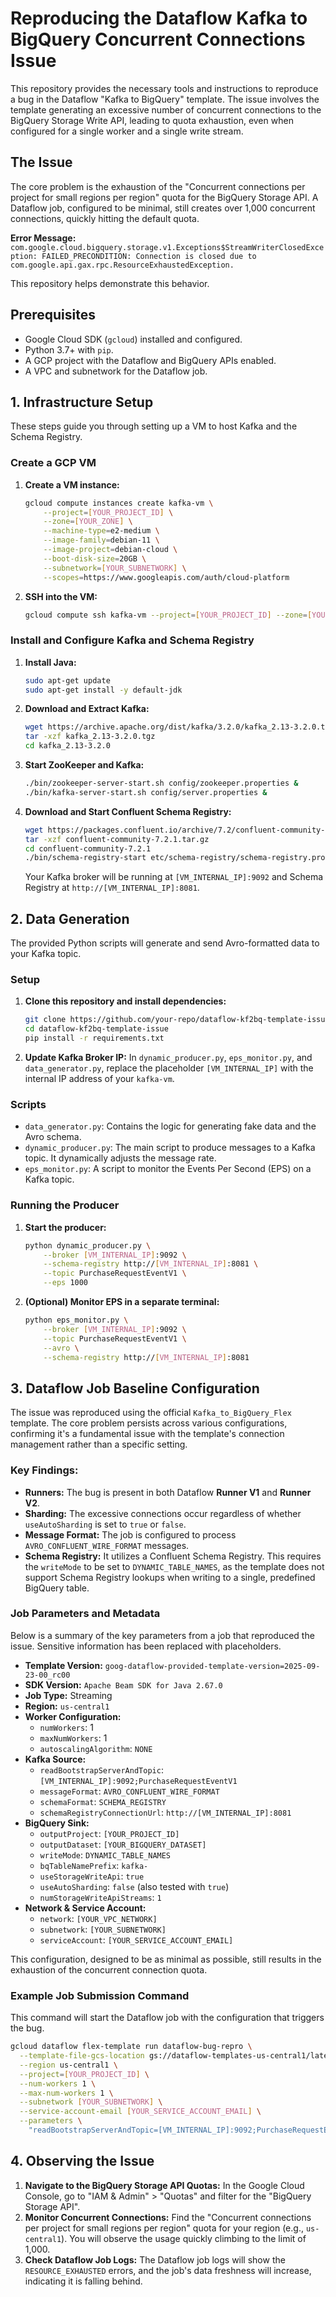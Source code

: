 # Reproducing the Dataflow Kafka to BigQuery Concurrent Connections Issue

This repository provides the necessary tools and instructions to reproduce a bug in the Dataflow "Kafka to BigQuery" template. The issue involves the template generating an excessive number of concurrent connections to the BigQuery Storage Write API, leading to quota exhaustion, even when configured for a single worker and a single write stream.

## The Issue

The core problem is the exhaustion of the "Concurrent connections per project for small regions per region" quota for the BigQuery Storage API. A Dataflow job, configured to be minimal, still creates over 1,000 concurrent connections, quickly hitting the default quota.

**Error Message:**
`com.google.cloud.bigquery.storage.v1.Exceptions$StreamWriterClosedException: FAILED_PRECONDITION: Connection is closed due to com.google.api.gax.rpc.ResourceExhaustedException.`

This repository helps demonstrate this behavior.

## Prerequisites

*   Google Cloud SDK (`gcloud`) installed and configured.
*   Python 3.7+ with `pip`.
*   A GCP project with the Dataflow and BigQuery APIs enabled.
*   A VPC and subnetwork for the Dataflow job.

## 1. Infrastructure Setup

These steps guide you through setting up a VM to host Kafka and the Schema Registry.

### Create a GCP VM

1.  **Create a VM instance:**
    ```bash
    gcloud compute instances create kafka-vm \
        --project=[YOUR_PROJECT_ID] \
        --zone=[YOUR_ZONE] \
        --machine-type=e2-medium \
        --image-family=debian-11 \
        --image-project=debian-cloud \
        --boot-disk-size=20GB \
        --subnetwork=[YOUR_SUBNETWORK] \
        --scopes=https://www.googleapis.com/auth/cloud-platform
    ```

2.  **SSH into the VM:**
    ```bash
    gcloud compute ssh kafka-vm --project=[YOUR_PROJECT_ID] --zone=[YOUR_ZONE]
    ```

### Install and Configure Kafka and Schema Registry

1.  **Install Java:**
    ```bash
    sudo apt-get update
    sudo apt-get install -y default-jdk
    ```

2.  **Download and Extract Kafka:**
    ```bash
    wget https://archive.apache.org/dist/kafka/3.2.0/kafka_2.13-3.2.0.tgz
    tar -xzf kafka_2.13-3.2.0.tgz
    cd kafka_2.13-3.2.0
    ```

3.  **Start ZooKeeper and Kafka:**
    ```bash
    ./bin/zookeeper-server-start.sh config/zookeeper.properties &
    ./bin/kafka-server-start.sh config/server.properties &
    ```

4.  **Download and Start Confluent Schema Registry:**
    ```bash
    wget https://packages.confluent.io/archive/7.2/confluent-community-7.2.1.tar.gz
    tar -xzf confluent-community-7.2.1.tar.gz
    cd confluent-community-7.2.1
    ./bin/schema-registry-start etc/schema-registry/schema-registry.properties &
    ```
    Your Kafka broker will be running at `[VM_INTERNAL_IP]:9092` and Schema Registry at `http://[VM_INTERNAL_IP]:8081`.

## 2. Data Generation

The provided Python scripts will generate and send Avro-formatted data to your Kafka topic.

### Setup

1.  **Clone this repository and install dependencies:**
    ```bash
    git clone https://github.com/your-repo/dataflow-kf2bq-template-issue.git
    cd dataflow-kf2bq-template-issue
    pip install -r requirements.txt
    ```

2.  **Update Kafka Broker IP:**
    In `dynamic_producer.py`, `eps_monitor.py`, and `data_generator.py`, replace the placeholder `[VM_INTERNAL_IP]` with the internal IP address of your `kafka-vm`.

### Scripts

*   `data_generator.py`: Contains the logic for generating fake data and the Avro schema.
*   `dynamic_producer.py`: The main script to produce messages to a Kafka topic. It dynamically adjusts the message rate.
*   `eps_monitor.py`: A script to monitor the Events Per Second (EPS) on a Kafka topic.

### Running the Producer

1.  **Start the producer:**
    ```bash
    python dynamic_producer.py \
        --broker [VM_INTERNAL_IP]:9092 \
        --schema-registry http://[VM_INTERNAL_IP]:8081 \
        --topic PurchaseRequestEventV1 \
        --eps 1000
    ```

2.  **(Optional) Monitor EPS in a separate terminal:**
    ```bash
    python eps_monitor.py \
        --broker [VM_INTERNAL_IP]:9092 \
        --topic PurchaseRequestEventV1 \
        --avro \
        --schema-registry http://[VM_INTERNAL_IP]:8081
    ```

## 3. Dataflow Job Baseline Configuration

The issue was reproduced using the official `Kafka_to_BigQuery_Flex` template. The core problem persists across various configurations, confirming it's a fundamental issue with the template's connection management rather than a specific setting.

### Key Findings:
*   **Runners:** The bug is present in both Dataflow **Runner V1** and **Runner V2**.
*   **Sharding:** The excessive connections occur regardless of whether `useAutoSharding` is set to `true` or `false`.
*   **Message Format:** The job is configured to process `AVRO_CONFLUENT_WIRE_FORMAT` messages.
*   **Schema Registry:** It utilizes a Confluent Schema Registry. This requires the `writeMode` to be set to `DYNAMIC_TABLE_NAMES`, as the template does not support Schema Registry lookups when writing to a single, predefined BigQuery table.

### Job Parameters and Metadata

Below is a summary of the key parameters from a job that reproduced the issue. Sensitive information has been replaced with placeholders.

*   **Template Version:** `goog-dataflow-provided-template-version=2025-09-23-00_rc00`
*   **SDK Version:** `Apache Beam SDK for Java 2.67.0`
*   **Job Type:** Streaming
*   **Region:** `us-central1`
*   **Worker Configuration:**
    *   `numWorkers`: 1
    *   `maxNumWorkers`: 1
    *   `autoscalingAlgorithm`: `NONE`
*   **Kafka Source:**
    *   `readBootstrapServerAndTopic`: `[VM_INTERNAL_IP]:9092;PurchaseRequestEventV1`
    *   `messageFormat`: `AVRO_CONFLUENT_WIRE_FORMAT`
    *   `schemaFormat`: `SCHEMA_REGISTRY`
    *   `schemaRegistryConnectionUrl`: `http://[VM_INTERNAL_IP]:8081`
*   **BigQuery Sink:**
    *   `outputProject`: `[YOUR_PROJECT_ID]`
    *   `outputDataset`: `[YOUR_BIGQUERY_DATASET]`
    *   `writeMode`: `DYNAMIC_TABLE_NAMES`
    *   `bqTableNamePrefix`: `kafka-`
    *   `useStorageWriteApi`: `true`
    *   `useAutoSharding`: `false` (also tested with `true`)
    *   `numStorageWriteApiStreams`: `1`
*   **Network & Service Account:**
    *   `network`: `[YOUR_VPC_NETWORK]`
    *   `subnetwork`: `[YOUR_SUBNETWORK]`
    *   `serviceAccount`: `[YOUR_SERVICE_ACCOUNT_EMAIL]`

This configuration, designed to be as minimal as possible, still results in the exhaustion of the concurrent connection quota.

### Example Job Submission Command

This command will start the Dataflow job with the configuration that triggers the bug.

```bash
gcloud dataflow flex-template run dataflow-bug-repro \
  --template-file-gcs-location gs://dataflow-templates-us-central1/latest/flex/Kafka_to_BigQuery_Flex \
  --region us-central1 \
  --project=[YOUR_PROJECT_ID] \
  --num-workers 1 \
  --max-num-workers 1 \
  --subnetwork [YOUR_SUBNETWORK] \
  --service-account-email [YOUR_SERVICE_ACCOUNT_EMAIL] \
  --parameters \
    "readBootstrapServerAndTopic=[VM_INTERNAL_IP]:9092;PurchaseRequestEventV1,messageFormat=AVRO_CONFLUENT_WIRE_FORMAT,schemaRegistryConnectionUrl=http://[VM_INTERNAL_IP]:8081,outputProject=[YOUR_PROJECT_ID],outputDataset=[YOUR_BIGQUERY_DATASET],writeMode=DYNAMIC_TABLE_NAMES,useAutoSharding=false,numStorageWriteApiStreams=1"
```

## 4. Observing the Issue

1.  **Navigate to the BigQuery Storage API Quotas:**
    In the Google Cloud Console, go to "IAM & Admin" > "Quotas" and filter for the "BigQuery Storage API".
2.  **Monitor Concurrent Connections:**
    Find the "Concurrent connections per project for small regions per region" quota for your region (e.g., `us-central1`). You will observe the usage quickly climbing to the limit of 1,000.
3.  **Check Dataflow Job Logs:**
    The Dataflow job logs will show the `RESOURCE_EXHAUSTED` errors, and the job's data freshness will increase, indicating it is falling behind.
